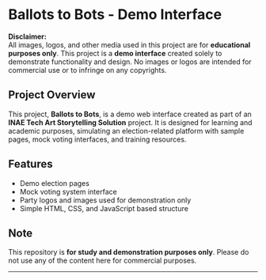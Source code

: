 # Ballots to Bots - Demo Interface

**Disclaimer:**  
All images, logos, and other media used in this project are for **educational purposes only**. This project is a **demo interface** created solely to demonstrate functionality and design. No images or logos are intended for commercial use or to infringe on any copyrights.

## Project Overview
This project, **Ballots to Bots**, is a demo web interface created as part of an **INAE Tech Art Storytelling Solution** project. It is designed for learning and academic purposes, simulating an election-related platform with sample pages, mock voting interfaces, and training resources.

## Features
- Demo election pages
- Mock voting system interface
- Party logos and images used for demonstration only
- Simple HTML, CSS, and JavaScript based structure

## Note
This repository is **for study and demonstration purposes only**. Please do not use any of the content here for commercial purposes.

---
